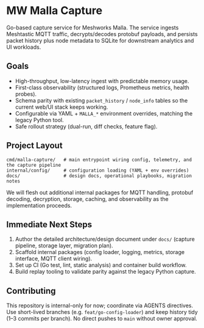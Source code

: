 # MW Malla Capture

Go-based capture service for Meshworks Malla. The service ingests Meshtastic MQTT traffic, decrypts/decodes protobuf payloads, and persists packet history plus node metadata to SQLite for downstream analytics and UI workloads.

## Goals
- High-throughput, low-latency ingest with predictable memory usage.
- First-class observability (structured logs, Prometheus metrics, health probes).
- Schema parity with existing `packet_history` / `node_info` tables so the current web/UI stack keeps working.
- Configurable via YAML + `MALLA_*` environment overrides, matching the legacy Python tool.
- Safe rollout strategy (dual-run, diff checks, feature flag).

## Project Layout
```
cmd/malla-capture/   # main entrypoint wiring config, telemetry, and the capture pipeline
internal/config/     # configuration loading (YAML + env overrides)
docs/                # design docs, operational playbooks, migration notes
```

We will flesh out additional internal packages for MQTT handling, protobuf decoding, decryption, storage, caching, and observability as the implementation proceeds.

## Immediate Next Steps
1. Author the detailed architecture/design document under `docs/` (capture pipeline, storage layer, migration plan).
2. Scaffold internal packages (config loader, logging, metrics, storage interface, MQTT client wiring).
3. Set up CI (Go test, lint, static analysis) and container build workflow.
4. Build replay tooling to validate parity against the legacy Python capture.

## Contributing
This repository is internal-only for now; coordinate via AGENTS directives. Use short-lived branches (e.g. `feat/go-config-loader`) and keep history tidy (1–3 commits per branch). No direct pushes to `main` without owner approval.
